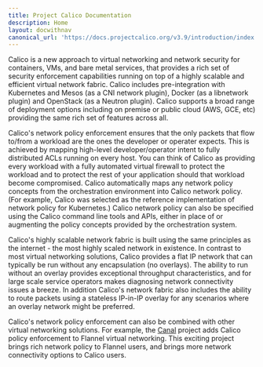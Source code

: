 ```yaml
---
title: Project Calico Documentation
description: Home
layout: docwithnav
canonical_url: 'https://docs.projectcalico.org/v3.9/introduction/index'
---
```

<p>Calico is a new approach to virtual networking and network security for containers, VMs, and bare metal services, that provides a rich set of security enforcement capabilities running on top of a highly scalable and efficient virtual network fabric. Calico includes pre-integration with Kubernetes and Mesos (as a CNI network plugin), Docker (as a libnetwork plugin) and OpenStack (as a Neutron plugin). Calico supports a broad range of deployment options including on premise or public cloud (AWS, GCE, etc) providing the same rich set of features across all.</p>

<p>Calico's network policy enforcement ensures that the only packets that flow to/from a workload are the ones the developer or operater expects.  This is achieved by mapping high-level developer/operator intent to fully distributed ACLs running on every host.  You can think of Calico as providing every workload with a fully automated virtual firewall to protect the workload and to protect the rest of your application should that workload become compromised.  Calico automatically maps any network policy concepts from the orchestration environment into Calico network policy. (For example, Calico was selected as the reference implementation of network policy for Kubernetes.)  Calico network policy can also be specified using the Calico command line tools and APIs, either in place of or augmenting the policy concepts provided by the orchestration system.</p>

<p>Calico's highly scalable network fabric is built using the same principles as the internet - the most highly scaled network in existence.  In contrast to most virtual networking solutions, Calico provides a flat IP network that can typically be run without any encapsulation (no overlays).  The ability to run without an overlay provides exceptional throughput characteristics, and for large scale service operators makes diagnosing network connectivity issues a breeze.  In addition Calico's network fabric also includes the ability to route packets using a stateless IP-in-IP overlay for any scenarios where an overlay network might be preferred.</p>

<p>Calico's network policy enforcement can also be combined with other virtual networking solutions. For example, the <a href="https://github.com/tigera/canal">Canal</a> project adds Calico policy enforcement to Flannel virtual networking.  This exciting project brings rich network policy to Flannel users, and brings more network connectivity options to Calico users.</p>

